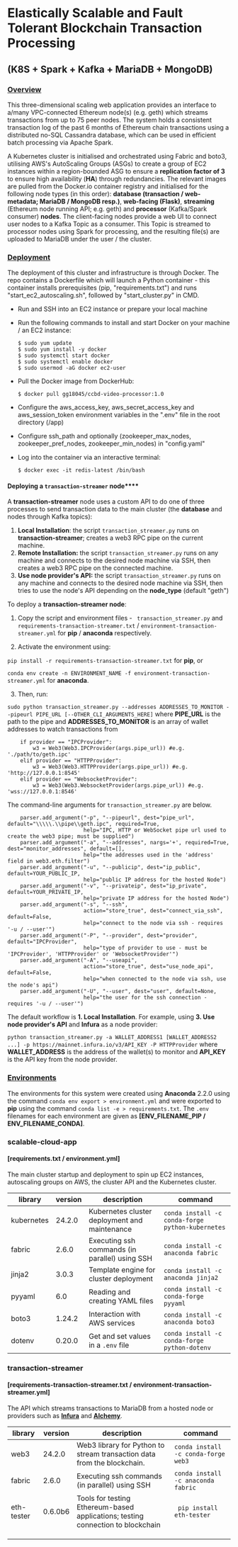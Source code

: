 # Elastically Scalable and Fault Tolerant Blockchain Transaction Processing

## (K8S + Spark + Kafka + MariaDB + MongoDB)


### <u>Overview</u>

This three-dimensional scaling web application provides an interface to a/many VPC-connected Ethereum node(s) (e.g. geth) which streams transactions from up to 75 peer nodes. The system holds a consistent transaction log of the past 6 months of Ethereum chain transactions using a distributed no-SQL Cassandra database, which can be used in efficient batch processing via Apache Spark.

A Kubernetes cluster is initialised and orchestrated using Fabric and boto3, utilising AWS's AutoScaling Groups (ASGs) to create a group of EC2 instances within a region-bounded ASG to ensure a **replication factor of 3** to ensure high availability (**HA**) through redundancies. The relevant images are pulled from the Docker.io container registry and initialised for the following node types (in this order): **database (transaction / web-metadata; **MariaDB / MongoDB resp.**)**, **web-facing (Flask)**, **streaming** (Ethereum node running API; e.g. geth) and **processor** (Kafka/Spark consumer) **nodes**. The client-facing nodes provide a web UI to connect user nodes to a Kafka Topic as a consumer. This Topic is streamed to processor nodes using Spark for processing, and the resulting file(s) are uploaded to MariaDB under the user / the cluster.



### <u>Deployment</u>

The deployment of this cluster and infrastructure is through Docker. The repo contains a Dockerfile which will launch a Python container - this container installs prerequisites (pip, "requirements.txt") and runs "start_ec2_autoscaling.sh", followed by "start_cluster.py" in CMD.

* Run and SSH into an EC2 instance or prepare your local machine

* Run the following commands to install and start Docker on your machine / an EC2 instance: 

  ``````
  $ sudo yum update 
  $ sudo yum install -y docker 
  $ sudo systemctl start docker 
  $ sudo systemctl enable docker 
  $ sudo usermod -aG docker ec2-user
  ``````

* Pull the Docker image from DockerHub:

  ```
  $ docker pull gg18045/ccbd-video-processor:1.0
  ```

* Configure the aws_access_key, aws_secret_access_key and aws_session_token environment variables in the ".env" file in the root directory (/app)

* Configure ssh_path and optionally (zookeeper_max_nodes, zookeeper_pref_nodes, zookeeper_min_nodes) in "config.yaml"

* Log into the container via an interactive terminal:

  ```
  $ docker exec -it redis-latest /bin/bash
  ```



#### Deploying a ```transaction-streamer``` node****

A **transaction-streamer** node uses a custom API to do one of three processes to send transaction data to the main cluster (the **database** and nodes through Kafka topics):

1. **Local Installation**: the script ```transaction_streamer.py``` runs on **transaction-streamer**; creates a web3 RPC pipe on the current machine.
2. **Remote Installation:** the script ```transaction_streamer.py``` runs on any machine and connects to the desired node machine via SSH, then creates a web3 RPC pipe on the connected machine. 
3. **Use node provider's API:** the script ```transaction_streamer.py``` runs on any machine and connects to the desired node machine via SSH, then tries to use the node's API depending on the **node_type** (default "geth")



To deploy a **transaction-streamer node**:

1. Copy the script and environment files - ``` transaction_streamer.py``` and ``` requirements-transaction-streamer.txt``` / ```environment-transaction-streamer.yml``` for **pip** / **anaconda** respectively.

2.  Activate the environment using:

   ```pip install -r requirements-transaction-streamer.txt``` for **pip**, or

   ```conda env create -n ENVIRONMENT_NAME -f environment-transaction-streamer.yml``` for **anaconda**.

3.  Then, run:

   ```sudo python transaction_streamer.py --addresses ADDRESSES_TO_MONITOR --pipeurl PIPE_URL [--OTHER_CLI_ARGUMENTS_HERE]``` where **PIPE_URL** is the path to the pipe and **ADDRESSES_TO_MONITOR** is an array of wallet addresses to watch transactions from

   ``````
       if provider == "IPCProvider":
           w3 = Web3(Web3.IPCProvider(args.pipe_url)) #e.g. './path/to/geth.ipc'
       elif provider == "HTTPProvider":
           w3 = Web3(Web3.HTTPProvider(args.pipe_url)) #e.g. 'http://127.0.0.1:8545'
       elif provider == "WebsocketProvider":
           w3 = Web3(Web3.WebsocketProvider(args.pipe_url)) #e.g. 'wss://127.0.0.1:8546'
   ``````


The command-line arguments for  ```transaction_streamer.py``` are below. 

``````
    parser.add_argument("-p", "--pipeurl", dest="pipe_url", default="\\\\\.\\pipe\\geth.ipc", required=True,
                        help="IPC, HTTP or WebSocket pipe url used to create the web3 pipe; must be supplied")
    parser.add_argument("-a", "--addresses", nargs='+', required=True, dest="monitor_addresses", default=[],
                        help="the addresses used in the 'address' field in web3.eth.filter")
    parser.add_argument("-u", "--publicip", dest="ip_public", default=YOUR_PUBLIC_IP,
                        help="public IP address for the hosted Node")
    parser.add_argument("-v", "--privateip", dest="ip_private", default=YOUR_PRIVATE_IP,
                        help="private IP address for the hosted Node")
    parser.add_argument("-s", "--ssh",
                        action="store_true", dest="connect_via_ssh", default=False,
                        help="connect to the node via ssh - requires '-u / --user'")
    parser.add_argument("-P", "--provider", dest="provider", default="IPCProvider",
                        help="type of provider to use - must be 'IPCProvider', 'HTTPProvider' or 'WebsocketProvider'")
    parser.add_argument("-A", "--useapi",
                        action="store_true", dest="use_node_api", default=False,
                        help="when connected to the node via ssh, use the node's api")
    parser.add_argument("-U", "--user", dest="user", default=None,
                        help="the user for the ssh connection - requires '-u / --user'")
``````

The default workflow is **1. Local Installation**. For example, using **3. Use node provider's API** and **Infura** as a node provider:

```python transaction_streamer.py -a WALLET_ADDRESS1 [WALLET_ADDRESS2 ...] -p https://mainnet.infura.io/v3/API_KEY -P HTTPProvider``` where **WALLET_ADDRESS** is the address of the wallet(s) to monitor and **API_KEY** is the API key from the node provider.



### <u>Environments</u>

The environments for this system were created using **Anaconda** 2.2.0 using the command ```conda env export > environment.yml``` and were exported to **pip** using the command ```conda list -e > requirements.txt```. The ```.env``` filenames for each environment are given as **[ENV_FILENAME_PIP / ENV_FILENAME_CONDA]**.

### scalable-cloud-app

#### [requirements.txt    /    environment.yml]

The main cluster startup and deployment to spin up EC2 instances, autoscaling groups on AWS, the cluster API and the Kubernetes cluster.

| **library** | **version** | description                                    | **command**                                          |
| ----------- | ----------- | ---------------------------------------------- | ---------------------------------------------------- |
| kubernetes  | 24.2.0      | Kubernetes cluster deployment and maintenance  | ```conda install -c conda-forge python-kubernetes``` |
| fabric      | 2.6.0       | Executing ssh commands (in parallel) using SSH | ```conda install -c anaconda fabric```               |
| jinja2      | 3.0.3       | Template engine for cluster deployment         | ```conda install -c anaconda jinja2```               |
| pyyaml      | 6.0         | Reading and creating YAML files                | ```conda install -c conda-forge pyyaml```            |
| boto3       | 1.24.2      | Interaction with AWS services                  | ```conda install -c anaconda boto3```                |
| dotenv      | 0.20.0      | Get and set values in a ```.env``` file        | ```conda install -c conda-forge python-dotenv```     |



### transaction-streamer 

#### [requirements-transaction-streamer.txt    /    environment-transaction-streamer.yml]

The API which streams transactions to MariaDB from a hosted node or providers such as [**Infura**](https://infura.io/product/ethereum) and [**Alchemy**]().

| **library** | **version** | description                                                  | **command**                             |
| ----------- | ----------- | ------------------------------------------------------------ | --------------------------------------- |
| web3        | 24.2.0      | Web3 library for Python to stream transaction data from the blockchain. | ```conda install -c conda-forge web3``` |
| fabric      | 2.6.0       | Executing ssh commands (in parallel) using SSH               | ```conda install -c anaconda fabric```  |
| eth-tester  | 0.6.0b6     | Tools for testing Ethereum-based applications; testing connection to blockchain | ``` pip install eth-tester```           |
|             |             |                                                              |                                         |
|             |             |                                                              |                                         |
|             |             |                                                              |                                         |

